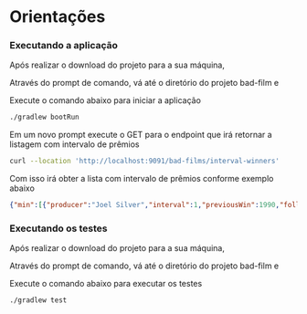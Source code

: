 # Orientações

### Executando a aplicação

Após realizar o download do projeto para a sua máquina,

Através do prompt de comando, vá até o diretório do projeto bad-film e 

Execute o comando abaixo para iniciar a aplicação

```bash
./gradlew bootRun
```

Em um novo prompt execute o GET para o endpoint que irá retornar a listagem com intervalo de prêmios

```bash
curl --location 'http://localhost:9091/bad-films/interval-winners'
```

Com isso irá obter a lista com intervalo de prêmios conforme exemplo abaixo

```json
{"min":[{"producer":"Joel Silver","interval":1,"previousWin":1990,"followingWin":1991}],"max":[{"producer":"Matthew Vaughn","interval":13,"previousWin":2002,"followingWin":2015}]}
```

### Executando os testes

Após realizar o download do projeto para a sua máquina,

Através do prompt de comando, vá até o diretório do projeto bad-film e

Execute o comando abaixo para executar os testes

```bash
./gradlew test
```
